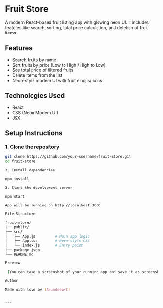 

# Fruit Store

A modern React-based fruit listing app with glowing neon UI. It includes features like search, sorting, total price calculation, and deletion of fruit items.

## Features

- Search fruits by name
- Sort fruits by price (Low to High / High to Low)
- See total price of filtered fruits
- Delete items from the list
- Neon-style modern UI with fruit emojis/icons

## Technologies Used

- React
- CSS (Neon Modern UI)
- JSX

## Setup Instructions

### 1. Clone the repository

```bash
git clone https://github.com/your-username/fruit-store.git
cd fruit-store

2. Install dependencies

npm install

3. Start the development server

npm start

App will be running on http://localhost:3000

File Structure

fruit-store/
├── public/
├── src/
│   ├── App.js         # Main app logic
│   ├── App.css        # Neon-style CSS
│   └── index.js       # Entry point
├── package.json
└── README.md

Preview

 (You can take a screenshot of your running app and save it as screenshot.png)

Author

Made with love by [Arundeepyt]


---
